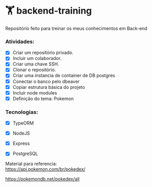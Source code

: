 #  🏋️ backend-training
Repositório feito para treinar os meus conhecimentos em Back-end

### Atividades:
- [x] Criar um repositório privado.
- [x] Incluir um colaborador.
- [x] Criar uma chave SSH.
- [x] Clonar o repositório.
- [x] Criar uma instancia de container de DB postgres
- [x] Conectar o banco pelo dbeaver
- [x] Copiar estrutura básica do projeto
- [x] Incluir node modules
- [x] Definição do tema: Pokemon

### Tecnologias:
- [x] TypeORM
- [x] NodeJS
- [x] Express
- [x] PostgreSQL



Material para referencia: </br> 
https://api.pokemon.com/br/pokedex/

https://pokemondb.net/pokedex/all
